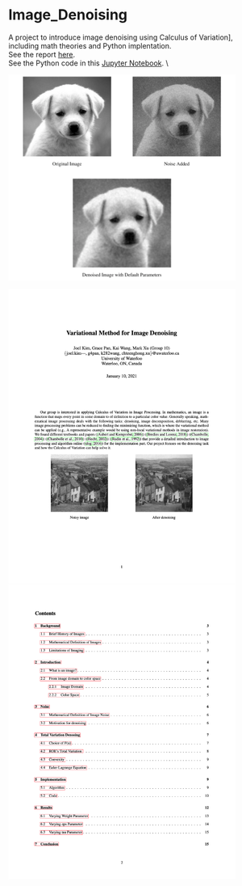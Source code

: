 # Image_Denoising
A project to introduce image denoising using Calculus of Variation], including math theories and Python implentation. \
See the report [here](Amath456_Project.pdf). \
See the Python code in this [Jupyter Notebook](AMath-456-Project-Code-Jupyter-Notebook.ipynb). \

<img src="images/denoised.png" width="450" />

<p float="left">
  <img src="images/report_1.png" width="450" />
  <img src="images/report_2.png" width="450" /> 
</p>
